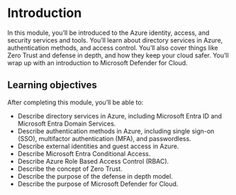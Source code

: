 # Introduction

In this module, you’ll be introduced to the Azure identity, access, and security services and tools. You’ll learn about directory services in Azure, authentication methods, and access control. You’ll also cover things like Zero Trust and defense in depth, and how they keep your cloud safer. You’ll wrap up with an introduction to Microsoft Defender for Cloud.

## Learning objectives

After completing this module, you’ll be able to:

- Describe directory services in Azure, including Microsoft Entra ID and Microsoft Entra Domain Services.
- Describe authentication methods in Azure, including single sign-on (SSO), multifactor authentication (MFA), and passwordless.
- Describe external identities and guest access in Azure.
- Describe Microsoft Entra Conditional Access.
- Describe Azure Role Based Access Control (RBAC).
- Describe the concept of Zero Trust.
- Describe the purpose of the defense in depth model.
- Describe the purpose of Microsoft Defender for Cloud.